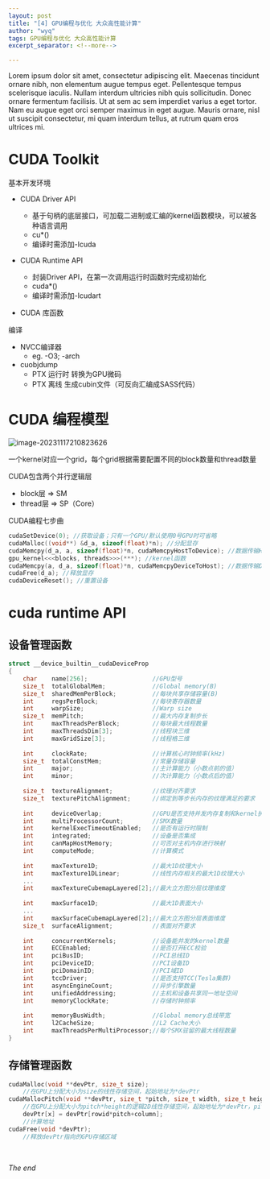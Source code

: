 ```yaml
---
layout: post
title: "[4] GPU编程与优化 大众高性能计算"
author: "wyq"
tags: GPU编程与优化 大众高性能计算
excerpt_separator: <!--more-->

---
```


Lorem ipsum dolor sit amet, consectetur adipiscing elit. Maecenas tincidunt ornare nibh, non elementum augue tempus eget. Pellentesque tempus scelerisque iaculis.<!--more--> Nullam interdum ultricies nibh quis sollicitudin. Donec ornare fermentum facilisis. Ut at sem ac sem imperdiet varius a eget tortor. Nam eu augue eget orci semper maximus in eget augue. Mauris ornare, nisl ut suscipit consectetur, mi quam interdum tellus, at rutrum quam eros ultrices mi.

# CUDA Toolkit

基本开发环境

* CUDA Driver API
  * 基于句柄的底层接口，可加载二进制或汇编的kernel函数模块，可以被各种语言调用
  * cu*()
  * 编译时需添加-lcuda

* CUDA Runtime API
  * 封装Driver API，在第一次调用运行时函数时完成初始化
  * cuda*()
  * 编译时需添加-lcudart

* CUDA 库函数

编译

* NVCC编译器
  * eg. -O3; -arch
* cuobjdump
  * PTX 运行时 转换为GPU微码
  * PTX 离线 生成cubin文件（可反向汇编成SASS代码）

# CUDA 编程模型

![image-20231117210823626](C:\Users\wyq01\AppData\Roaming\Typora\typora-user-images\image-20231117210823626.png)

一个kernel对应一个grid，每个grid根据需要配置不同的block数量和thread数量

CUDA包含两个并行逻辑层

* block层 => SM
* thread层 => SP（Core）

CUDA编程七步曲

```c
cudaSetDevice(0); //获取设备；只有一个GPU/默认使用0号GPU时可省略
cudaMalloc((void**) &d_a, sizeof(float)*n); //分配显存
cudaMemcpy(d_a, a, sizeof(float)*n, cudaMemcpyHostToDevice); //数据传输H2D
gpu_kernel<<<blocks, threads>>>(***); //kernel函数
cudaMemcpy(a, d_a, sizeof(float)*n, cudaMemcpyDeviceToHost); //数据传输D2H
cudaFree(d_a); //释放显存
cudaDeviceReset(); //重置设备
```

# cuda runtime API

## 设备管理函数

```c
struct __device_builtin__cudaDeviceProp
{
    char	name[256];					//GPU型号
    size_t	totalGlobalMem;				//Global memory(B)
    size_t	sharedMemPerBlock;			//每块共享存储容量(B)
    int		regsPerBlock;				//每块寄存器数量
    int		warpSize;					//Warp size
    size_t	memPitch;					//最大内存复制步长
    int		maxThreadsPerBlock;			//每块最大线程数量
    int		maxThreadsDim[3];			//线程块三维
    int		maxGridSize[3];				//线程格三维
    
    int 	clockRate;					//计算核心时钟频率(kHz)
    size_t	totalConstMem;				//常量存储容量
    int		major;						//主计算能力（小数点前的值）
    int		minor;						//次计算能力（小数点后的值）
    
    size_t	textureAlignment;			//纹理对齐要求
    size_t	texturePitchAlignment;		//绑定到等步长内存的纹理满足的要求
    
    int		deviceOverlap;				//GPU是否支持并发内存复制和kernel执行
    int		multiProcessorCount;		//SMX数量
    int		kernelExecTimeoutEnabled;	//是否有运行时限制
    int		integrated;					//设备是否集成
    int		canMapHostMemory;			//可否对主机内存进行映射
    int		computeMode;				//计算模式
    
    int		maxTexture1D;				//最大1D纹理大小
    int		maxTexture1DLinear;			//线性内存相关的最大1D纹理大小
    ...
    int		maxTextureCubemapLayered[2];//最大立方图分层纹理维度
    
    int		maxSurface1D;				//最大1D表面大小
    ...
    int		maxSurfaceCubemapLayered[2];//最大立方图分层表面维度
    size_t	surfaceAlignment;			//表面对齐要求
    
    int		concurrentKernels;			//设备能并发的kernel数量
    int		ECCEnabled;					//是否打开ECC校验
    int		pciBusID;					//PCI总线ID
    int		pciDeviceID;				//PCI设备ID
    int		pciDomainID;				//PCI域ID
    int		tccDriver;					//是否支持TCC(Tesla集群)
    int		asyncEngineCount;			//异步引擎数量
    int		unifiedAddressing;			//主机和设备共享同一地址空间
    int		memoryClockRate;			//存储时钟频率
    
    int		memoryBusWidth;				//Global memory总线带宽
    int		l2CacheSize;				//L2 Cache大小
    int		maxThreadsPerMultiProcessor;//每个SMX驻留的最大线程数量
}
```

## 存储管理函数

```c
cudaMalloc(void **devPtr, size_t size);
    //在GPU上分配大小为size的线性存储空间，起始地址为*devPtr
cudaMallocPitch(void **devPtr, size_t *pitch, size_t width, size_t height);
    //在GPU上分配大小为pitch*height的逻辑2D线性存储空间，起始地址为*devPtr，pitch返回width对齐后的存储空间大小 => 分配的2D数组每行都对齐【不理解】
    devPtr[x] = devPtr[rowid*pitch+column];
    //计算地址
cudaFree(void *devPtr);
    //释放devPtr指向的GPU存储区域


```



<br>

_The end_



